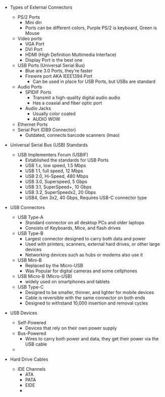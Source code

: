 
- Types of External Connectors 
	- PS/2 Ports
		- Mini din 
		- Ports can be different colors, Purple PS/2 is keyboard, Green is Mouse
	- Video ports
		- VGA Port 
		- DVI Port 
		- HDMI (High Definition Multimedia Interface)
		- Display Port is the best one 
	- USB Ports (Universal Serial Bus)
		- Blue are 3.0 Ports, they're faster
		- Firewire port AKA IEEE1394 Port
			- Can be used in place for USB Ports, but USBs are standard
	- Audio Ports
		- SPIDIF Ports
			- Transmit a high-quality digital audio audio
			- Has a coaxial and fiber optic port
		- Audio Jacks
			- Usually color coated
			- AUDIO WOW 
	- Ethernet Ports
	- Serial Port (DB9 Connector)
		- Outdated, connects barcode scanners (lmao)

- Universal Serial Bus (USB) Standards 
	- USB Implementers Forum (USBIF)
		- Established the standards for USB Ports
		- USB 1.x, low speed, 1.5 Mbps 
		- USB 1.1, full speed, 12 Mbps 
		- USB 2.0, Hi-Speed, 480 Mbps 
		- USB 3.0, Superspeed, 5 Gbps 
		- USB 3.1, SuperSpeed+, 10 Gbps
		- USB 3.2, SuperSpeedx2, 20 Gbps 
		- USB4, Gen 3x2, 40 Gbps, Requires USB-C connector type

- USB Connectors 
	- USB Type-A 
		- Standard connector on all desktop PCs and older laptops
		- Consists of Keyboards, Mice, and flash drives 
	- USB Type-B 
		- Largest connector designed to carry both data and power
		- Used with printers, scanners, external hard drives, or other large devices
		- Networking devices such as hubs or modems also use it 
	- USB Mini-B
		- Replaced by the Micro-USB
		- Was Popular for digital cameras and some cellphones 
	- USB Micro-B (Micro-USB)
		- widely used on smartphones and tablets
	- USB Type-C 
		- Designed to be smaller, thinner, and lighter for mobile devices
		- Cable is reversible with the same connector on both ends
		- Designed to withstand 10,000 insertion and removal cycles 

- USB Devices 
	- Self-Powered
		- Devices that rely on their own power supply
	- Bus-Powered 
		- Wires to carry both power and data, they get their power via the USB cable 
	- 

- Hard Drive Cables 
	- IDE Channels
		- ATA
		- PATA
		- EIDE
		- 